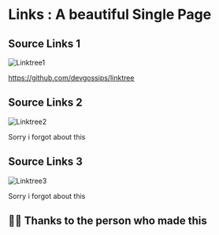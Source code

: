 # Links : A beautiful Single Page

## Source Links 1

![Linktree1](https://user-images.githubusercontent.com/56096045/143330165-ff0cf7ef-ecce-45f9-803e-8cb2416bf1f8.png)

https://github.com/devgossips/linktree

## Source Links 2

![Linktree2](https://user-images.githubusercontent.com/56096045/143330180-15e32684-c626-4fd0-b66a-6d3049d58daa.png)

Sorry i forgot about this

## Source Links 3

![Linktree3](https://user-images.githubusercontent.com/56096045/143330185-c9205a83-d422-4694-8198-e9c1c03ae73a.png)

Sorry i forgot about this

## 🙏🏽 Thanks to the person who made this
